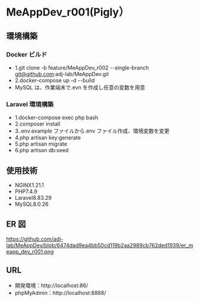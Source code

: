 # MeAppDev_r001(Pigly）

## 環境構築

### Docker ビルド

- 1.git clone -b feature/MeAppDev_r002 --single-branch git@github.com:adj-lab/MeAppDev.git
- 2.docker-compose up -d --build
- MySQL は、作業端末で.evn を作成し任意の変数を用意

### Laravel 環境構築

- 1.docker-compose exec php bash
- 2.composer install
- 3..env.example ファイルから.env ファイル作成、環境変数を変更
- 4.php artisan key:generate
- 5.php artisan migrate
- 6.php artisan db:seed

## 使用技術

- NGINX1.21.1
- PHP7.4.9
- Laravel8.83.29
- MySQL8.0.26

## ER 図

https://github.com/adj-lab/MeAppDev/blob/6474dad9ea4bb50cd119b2aa2989cb762ded1939/er_meapp_dev_r001.png

## URL

- 開発環境：http://localhost:86/
- phpMyAdmin：http://localhost:8888/
